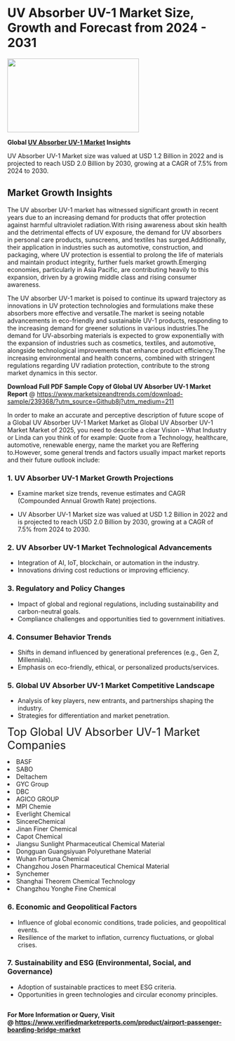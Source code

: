 <H1>UV Absorber UV-1 Market Size, Growth and Forecast from 2024 - 2031</H1><img class="aligncenter size-medium wp-image-584254" src="https://thirdeyenews.in/wp-content/uploads/2024/09/Global-Market-Research-300x168.jpeg" alt="" width="300" height="168" /><p><strong>Global&nbsp;<a href="https://www.marketsizeandtrends.com/download-sample/239368/?utm_source=Github8j?utm_medium=211">UV Absorber UV-1 Market</a> Insights</strong></p><p>UV Absorber UV-1 Market size was valued at USD 1.2 Billion in 2022 and is projected to reach USD 2.0 Billion by 2030, growing at a CAGR of 7.5% from 2024 to 2030.</p><p><h2>Market Growth Insights</h2> <p>The UV absorber UV-1 market has witnessed significant growth in recent years due to an increasing demand for products that offer protection against harmful ultraviolet radiation.With rising awareness about skin health and the detrimental effects of UV exposure, the demand for UV absorbers in personal care products, sunscreens, and textiles has surged.Additionally, their application in industries such as automotive, construction, and packaging, where UV protection is essential to prolong the life of materials and maintain product integrity, further fuels market growth.Emerging economies, particularly in Asia Pacific, are contributing heavily to this expansion, driven by a growing middle class and rising consumer awareness.</p> <p>The UV absorber UV-1 market is poised to continue its upward trajectory as innovations in UV protection technologies and formulations make these absorbers more effective and versatile.The market is seeing notable advancements in eco-friendly and sustainable UV-1 products, responding to the increasing demand for greener solutions in various industries.The demand for UV-absorbing materials is expected to grow exponentially with the expansion of industries such as cosmetics, textiles, and automotive, alongside technological improvements that enhance product efficiency.The increasing environmental and health concerns, combined with stringent regulations regarding UV radiation protection, contribute to the strong market dynamics in this sector.</p> <p><span class=""><strong>Download Full PDF Sample Copy of Global UV Absorber UV-1 Market Report</strong> @ <a href="https://www.marketsizeandtrends.com/download-sample/239368/?utm_source=Github8j?utm_medium=211" target="_blank">https://www.marketsizeandtrends.com/download-sample/239368/?utm_source=Github8j?utm_medium=211</a></span></p><p>In order to make an accurate and perceptive description of future scope of a Global&nbsp;UV Absorber UV-1 Market Market as Global&nbsp;UV Absorber UV-1 Market Market of 2025, you need to describe a clear Vision &ndash; What Industry or Linda can you think of for example: Quote from a Technology, healthcare, automotive, renewable energy, name the market you are Reffering to.However, some general trends and factors usually impact market reports and their future outlook include:</p><h3>1.&nbsp;<strong>UV Absorber UV-1 Market Growth Projections</strong></h3><ul><li>Examine market size trends, revenue estimates and CAGR (Compounded Annual Growth Rate) projections.</li><li><p>UV Absorber UV-1 Market size was valued at USD 1.2 Billion in 2022 and is projected to reach USD 2.0 Billion by 2030, growing at a CAGR of 7.5% from 2024 to 2030.</p></li></ul><h3>2.&nbsp;<strong>UV Absorber UV-1 Market Technological Advancements</strong></h3><ul><li>Integration of AI, IoT, blockchain, or automation in the industry.</li><li>Innovations driving cost reductions or improving efficiency.</li></ul><h3>3.&nbsp;<strong>Regulatory and Policy Changes</strong></h3><ul><li>Impact of global and regional regulations, including sustainability and carbon-neutral goals.</li><li>Compliance challenges and opportunities tied to government initiatives.</li></ul><h3>4.&nbsp;<strong>Consumer Behavior Trends</strong></h3><ul><li>Shifts in demand influenced by generational preferences (e.g., Gen Z, Millennials).</li><li>Emphasis on eco-friendly, ethical, or personalized products/services.</li></ul><h3>5.&nbsp;<strong>Global UV Absorber UV-1 Market Competitive Landscape</strong></h3><ul><li>Analysis of key players, new entrants, and partnerships shaping the industry.</li><li>Strategies for differentiation and market penetration.</li></ul><p data-pm-slice="1 1 []"><span style="color: inherit; font-family: inherit; font-size: 25px;">Top Global UV Absorber UV-1 Market Companies</span></p><div class="" data-test-id=""><p><li>BASF</li><li> SABO</li><li> Deltachem</li><li> GYC Group</li><li> DBC</li><li> AGICO GROUP</li><li> MPI Chemie</li><li> Everlight Chemical</li><li> SincereChemical</li><li> Jinan Finer Chemical</li><li> Capot Chemical</li><li> Jiangsu Sunlight Pharmaceutical Chemical Material</li><li> Dongguan Guangsiyuan Polyurethane Material</li><li> Wuhan Fortuna Chemical</li><li> Changzhou Josen Pharmaceutical Chemical Material</li><li> Synchemer</li><li> Shanghai Theorem Chemical Technology</li><li> Changzhou Yonghe Fine Chemical</li></p></div><h3>6.&nbsp;<strong>Economic and Geopolitical Factors</strong></h3><ul><li>Influence of global economic conditions, trade policies, and geopolitical events.</li><li>Resilience of the market to inflation, currency fluctuations, or global crises.</li></ul><h3>7.&nbsp;<strong>Sustainability and ESG (Environmental, Social, and Governance)</strong></h3><ul><li>Adoption of sustainable practices to meet ESG criteria.</li><li>Opportunities in green technologies and circular economy principles.</li></ul><h2><strong style="font-size: 14px;">For More Information or Query, Visit @&nbsp;</strong><a style="background-color: #ffffff; font-size: 14px;" href="https://www.marketsizeandtrends.com/report/uv-absorber-uv-1-market/" target="_blank">https://www.verifiedmarketreports.com/product/airport-passenger-boarding-bridge-market</a></h2>